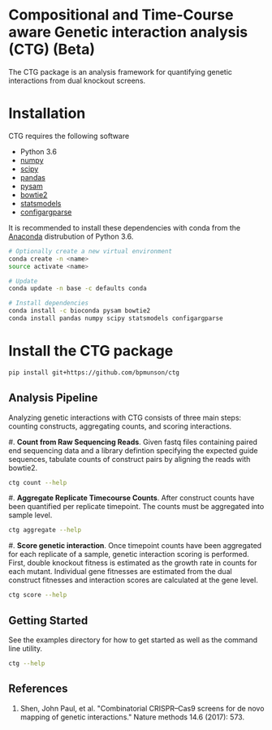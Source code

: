 # Compositional and Time-Course aware Genetic interaction analysis (CTG) (Beta)

The CTG package is an analysis framework for quantifying genetic interactions from dual knockout screens.

# Installation

CTG requires the following software

* Python 3.6
* [numpy](https://docs.scipy.org/doc/)
* [scipy](https://docs.scipy.org/doc/)
* [pandas](http://pandas.pydata.org/)
* [pysam](https://pysam.readthedocs.io/en/latest/api.html)
* [bowtie2](http://bowtie-bio.sourceforge.net/bowtie2/index.shtml)
* [statsmodels](https://www.statsmodels.org/stable/index.html)
* [configargparse](https://github.com/bw2/ConfigArgParse)

It is recommended to install these dependencies with conda from the [Anaconda](https://conda.io/docs/user-guide/install/download.html) distrubution of Python 3.6.

```bash 
# Optionally create a new virtual environment 
conda create -n <name>
source activate <name>

# Update 
conda update -n base -c defaults conda

# Install dependencies
conda install -c bioconda pysam bowtie2
conda install pandas numpy scipy statsmodels configargparse
```

# Install the CTG package
```bash
pip install git+https://github.com/bpmunson/ctg
```


Analysis Pipeline
-----------------

Analyzing genetic interactions with CTG consists of three main steps: counting constructs, aggregating counts, and scoring interactions.

#. **Count  from Raw Sequencing Reads**.  Given fastq files containing paired end sequencing data and a library defintion specifying the expected guide sequences, tabulate counts of construct pairs by aligning the reads with bowtie2.

```bash
ctg count --help
```

#. **Aggregate Replicate Timecourse Counts**. After construct counts have been quantified per replicate timepoint. The counts must be aggregated into sample level.
```bash
ctg aggregate --help
```

#. **Score genetic interaction**.  Once timepoint counts have been aggregated for each replicate of a sample, genetic interaction scoring is performed.  First, double knockout fitness is estimated as the growth rate in counts for each mutant. Individual gene fitnesses are estimated from the dual construct fitnesses and interaction scores are calculated at the gene level.
```bash 
ctg score --help
```

Getting Started
---------------
See the examples directory for how to get started as well as the command line utility.

```bash
ctg --help
```

References
----------
1. Shen, John Paul, et al. "Combinatorial CRISPR–Cas9 screens for de novo mapping of genetic interactions." Nature methods 14.6 (2017): 573.

